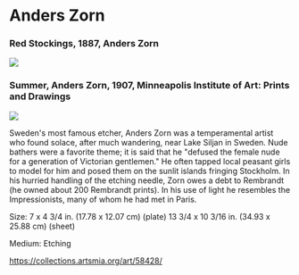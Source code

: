 # Anders Zorn

### Red Stockings, 1887, Anders Zorn
<img src="https://64.media.tumblr.com/d76ce951dadfdbf6df1c9bcdc1867a33/5c8c9149aca219aa-20/s500x750/d4af763e4c455d53abbeb66467a864b25121c239.jpg">

### Summer, Anders Zorn, 1907, Minneapolis Institute of Art: Prints and Drawings
<img src="https://64.media.tumblr.com/5fc764e4d9cd96ccc5bc8e9e6e4e6e76/9cf3fb7a2264dfad-23/s1280x1920/a0291c75bba50efee7f68fecaf93c660989f5718.jpg">

Sweden's most famous etcher, Anders Zorn was a temperamental artist who found solace, after much wandering, near Lake Siljan in Sweden. Nude bathers were a favorite theme; it is said that he "defused the female nude for a generation of Victorian gentlemen." He often tapped local peasant girls to model for him and posed them on the sunlit islands fringing Stockholm. In his hurried handling of the etching needle, Zorn owes a debt to Rembrandt (he owned about 200 Rembrandt prints). In his use of light he resembles the Impressionists, many of whom he had met in Paris.

Size: 7 x 4 3/4 in. (17.78 x 12.07 cm) (plate) 13 3/4 x 10 3/16 in. (34.93 x 25.88 cm) (sheet)

Medium: Etching

https://collections.artsmia.org/art/58428/

